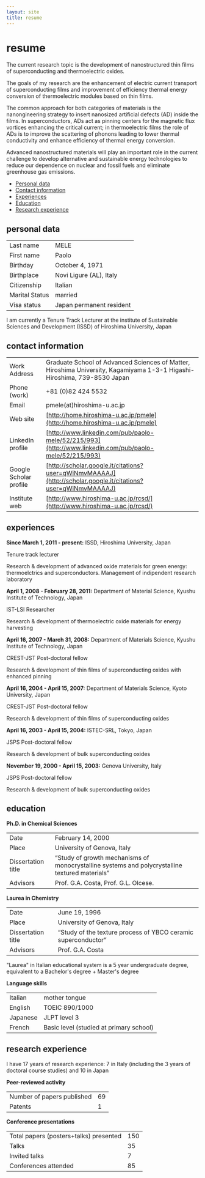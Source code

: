 ```yaml
---
layout: site
title: resume
---
```


# resume

The current research topic is the development of nanostructured thin films of superconducting and thermoelectric oxides.

The goals of my research are the enhancement of electric current transport of superconducting films and improvement of efficiency thermal energy conversion of thermoelectric modules based on thin films.

The common approach for both categories of materials is the nanongineering strategy to insert nanosized artificial defects (AD) inside the films. In superconductors, ADs act as pinning centers for the magnetic flux vortices enhancing the critical current; in thermoelectric films the role of ADs is to improve the scattering of phonons leading to lower thermal conductivity and enhance efficiency of thermal energy conversion.

Advanced nanostructured materials will play an important role in the current challenge to develop alternative and sustainable energy technologies to reduce our dependence on nuclear and fossil fuels and eliminate greenhouse gas emissions.

* [Personal data](#personal_data)
* [Contact information](#contact_information)
* [Experiences](#experiences)
* [Education](#education)
* [Research experience](#research_experience)


## <a id="personal_data" />personal data

| | |
| --- | --- |
| Last name | MELE |
| First name | Paolo |
| Birthday | October 4, 1971 |
| Birthplace | Novi Ligure (AL), Italy |
| Citizenship | Italian |
| Marital Status | married |
| Visa status | Japan permanent resident |

I am currently a Tenure Track Lecturer at the institute of Sustainable Sciences and Development (ISSD) of Hiroshima University, Japan


## <a id="contact_information" />contact information

| | |
| --- | --- |
| Work Address | Graduate School of Advanced Sciences of Matter, Hiroshima University, Kagamiyama 1-3-1 Higashi-Hiroshima, 739-8530 Japan |
| Phone (work) | +81 (0)82 424 5532 |
| Email | pmele(at)hiroshima-u.ac.jp |
| Web site | [http://home.hiroshima-u.ac.jp/pmele](http://home.hiroshima-u.ac.jp/pmele) |
| LinkedIn profile | [http://www.linkedin.com/pub/paolo-mele/52/215/993](http://www.linkedin.com/pub/paolo-mele/52/215/993) |
| Google Scholar profile | [http://scholar.google.it/citations?user=qWiNmvMAAAAJ](http://scholar.google.it/citations?user=qWiNmvMAAAAJ) |
| Institute web | [http://www.hiroshima-u.ac.jp/rcsd/](http://www.hiroshima-u.ac.jp/rcsd/) |


## <a id="experiences" />experiences

**Since March 1, 2011 - present:** ISSD, Hiroshima University, Japan

Tenure track lecturer

Research & development of advanced oxide materials for green energy: thermoelctrics and superconductors. Management of indipendent research laboratory

**April 1, 2008 - February 28, 2011:** Department of Material Science, Kyushu Institute of Technology, Japan

IST-LSI Researcher

Research & development of thermoelectric oxide materials for energy harvesting

**April 16, 2007 - March 31, 2008:** Department of Materials Science, Kyushu Institute of Technology, Japan

CREST-JST Post-doctoral fellow

Research & development of thin films of superconducting oxides with enhanced pinning

**April 16, 2004 - April 15, 2007:** Department of Materials Science, Kyoto University, Japan

CREST-JST Post-doctoral fellow

Research & development of thin films of superconducting oxides

**April 16, 2003 - April 15, 2004:** ISTEC-SRL, Tokyo, Japan

JSPS Post-doctoral fellow

Research & development of bulk superconducting  oxides

**November 19, 2000 - April 15, 2003:** Genova University, Italy

JSPS Post-doctoral fellow

Research & development of bulk superconducting  oxides


## <a id="education" />education

**Ph.D. in Chemical Sciences**

| | |
| --- | --- |
| Date | February 14, 2000 |
| Place | University of Genova, Italy |
| Dissertation title | “Study of growth mechanisms of monocrystalline systems and polycrystalline textured materials” |
| Advisors | Prof. G.A. Costa, Prof. G.L. Olcese. |


**Laurea in Chemistry**

| | |
| --- | --- |
| Date | June 19, 1996 |
| Place | University of Genova, Italy |
| Dissertation title | “Study of the texture process of YBCO ceramic superconductor” |
| Advisors | Prof. G.A. Costa |

"Laurea" in Italian educational system is a 5 year undergraduate
degree, equivalent to a Bachelor's degree + Master's degree

__Language skills__

| | |
| --- | --- |
| Italian | mother tongue |
| English | TOEIC 890/1000 |
| Japanese | JLPT level 3 |
| French | Basic level (studied at primary school) |


## <a id="research_experience" />research experience

I have 17 years of research experience: 7 in Italy (including the 3 years of doctoral course studies) and 10 in Japan

**Peer-reviewed activity**

| | |
| --- | --- |
| Number of papers published | 69 |
| Patents | 1 |

**Conference presentations**

| | |
| --- | --- |
| Total papers (posters+talks) presented | 150 |
| Talks | 35 |
| Invited talks | 7 |
| Conferences attended | 85 |

